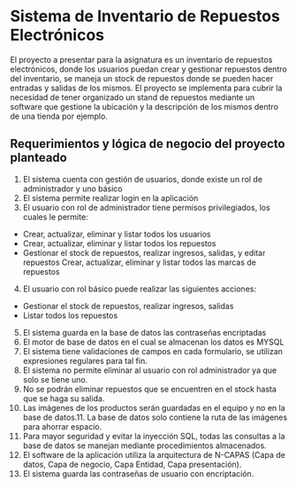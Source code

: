 # Sistema de Inventario de Repuestos Electrónicos

El proyecto a presentar para la asignatura es un inventario de repuestos electrónicos, donde los
usuarios puedan crear y gestionar repuestos dentro del inventario, se maneja un stock de
repuestos donde se pueden hacer entradas y salidas de los mismos.
El proyecto se implementa para cubrir la necesidad de tener organizado un stand de repuestos
mediante un software que gestione la ubicación y la descripción de los mismos dentro de una
tienda por ejemplo.


## Requerimientos y lógica de negocio del proyecto planteado
1. El sistema cuenta con gestión de usuarios, donde existe un rol de administrador y uno
básico
2. El sistema permite realizar login en la aplicación
3. El usuario con rol de administrador tiene permisos privilegiados, los cuales le permite:
- Crear, actualizar, eliminar y listar todos los usuarios
- Crear, actualizar, eliminar y listar todos los repuestos
- Gestionar el stock de repuestos, realizar ingresos, salidas, y editar repuestos
Crear, actualizar, eliminar y listar todos las marcas de repuestos
4. El usuario con rol básico puede realizar las siguientes acciones:
- Gestionar el stock de repuestos, realizar ingresos, salidas
- Listar todos los repuestos
5. El sistema guarda en la base de datos las contraseñas encriptadas
6. El motor de base de datos en el cual se almacenan los datos es MYSQL
7. El sistema tiene validaciones de campos en cada formulario, se utilizan expresiones regulares
para tal fin.
8. El sistema no permite eliminar al usuario con rol administrador ya que solo se tiene uno.
9. No se podrán eliminar repuestos que se encuentren en el stock hasta que se haga su salida.
10. Las imágenes de los productos serán guardadas en el equipo y no en la base de datos.11. La base de datos solo contiene la ruta de las imágenes para ahorrar espacio.
12. Para mayor seguridad y evitar la inyección SQL, todas las consultas a la base de datos se
manejan mediante procedimientos almacenados.
13. El software de la aplicación utiliza la arquitectura de N-CAPAS (Capa de datos, Capa de
negocio, Capa Entidad, Capa presentación).
14. El sistema guarda las contraseñas de usuario con encriptación.
